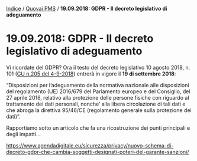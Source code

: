 [Indice](index.html) / [Quovai PMS](quovai-pms-it.md) / **19.09.2018: GDPR - Il decreto legislativo di adeguamento**

# 19.09.2018: GDPR - Il decreto legislativo di adeguamento

Vi ricordate del GDPR? Ora il testo del decreto legislativo 10 agosto 2018, n. 101 ([GU n.205 del 4-9-2018](http://www.gazzettaufficiale.it/atto/serie_generale/caricaDettaglioAtto/originario?atto.dataPubblicazioneGazzetta=2018-09-04&atto.codiceRedazionale=18G00129&elenco30giorni=false)) entrerà in vigore il **19 di settembre 2018**:

“Disposizioni per l’adeguamento della normativa nazionale alle disposizioni del regolamento (UE) 2016/679 del Parlamento europeo e del Consiglio, del 27 aprile 2016, relativo alla protezione delle persone fisiche con riguardo al trattamento dei dati personali, nonche’ alla libera circolazione di tali dati e che abroga la direttiva 95/46/CE (regolamento generale sulla protezione dei dati)”.

Rapportiamo sotto un articolo che fa una ricostruzione dei punti principali e degli impatti...

https://www.agendadigitale.eu/sicurezza/privacy/nuovo-schema-di-decreto-gdpr-che-cambia-soggetti-designati-poteri-del-garante-sanzioni/